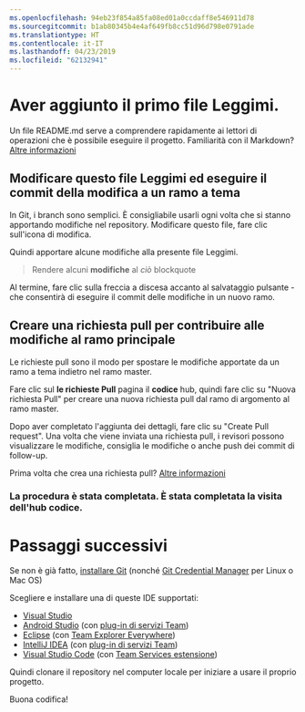 ```yaml
---
ms.openlocfilehash: 94eb23f854a85fa08ed01a0ccdaff8e546911d78
ms.sourcegitcommit: b1ab80345b4e4af649fb8cc51d96d798e0791ade
ms.translationtype: HT
ms.contentlocale: it-IT
ms.lasthandoff: 04/23/2019
ms.locfileid: "62132941"
---
```

# <a name="youve-added-your-first-readme-file"></a>Aver aggiunto il primo file Leggimi.
Un file README.md serve a comprendere rapidamente ai lettori di operazioni che è possibile eseguire il progetto.  Familiarità con il Markdown? [Altre informazioni](https://go.microsoft.com/fwlink/p/?LinkId=524306&clcid=0x409)

## <a name="edit-this-readme-and-commit-your-change-to-a-topic-branch"></a>Modificare questo file Leggimi ed eseguire il commit della modifica a un ramo a tema
In Git, i branch sono semplici.  È consigliabile usarli ogni volta che si stanno apportando modifiche nel repository.  Modificare questo file, fare clic sull'icona di modifica.

Quindi apportare alcune modifiche alla presente file Leggimi.

> Rendere alcuni **modifiche** al _ciò_ blockquote

Al termine, fare clic sulla freccia a discesa accanto al salvataggio pulsante - che consentirà di eseguire il commit delle modifiche in un nuovo ramo.

## <a name="create-a-pull-request-to-contribute-your-changes-back-into-master"></a>Creare una richiesta pull per contribuire alle modifiche al ramo principale
Le richieste pull sono il modo per spostare le modifiche apportate da un ramo a tema indietro nel ramo master.

Fare clic sul **le richieste Pull** pagina il **codice** hub, quindi fare clic su "Nuova richiesta Pull" per creare una nuova richiesta pull dal ramo di argomento al ramo master.

Dopo aver completato l'aggiunta dei dettagli, fare clic su "Create Pull request". Una volta che viene inviata una richiesta pull, i revisori possono visualizzare le modifiche, consiglia le modifiche o anche push dei commit di follow-up.

Prima volta che crea una richiesta pull?  [Altre informazioni](https://go.microsoft.com/fwlink/?LinkId=533211&clcid=0x409)

### <a name="congratulations-youve-completed-the-grand-tour-of-the-code-hub"></a>La procedura è stata completata. È stata completata la visita dell'hub codice.

# <a name="next-steps"></a>Passaggi successivi

Se non è già fatto, [installare Git](https://git-scm.com/downloads) (nonché [Git Credential Manager](https://java.visualstudio.com/Downloads/gitcredentialmanager/Index) per Linux o Mac OS)

Scegliere e installare una di queste IDE supportati:
* [Visual Studio](https://go.microsoft.com/fwlink/?LinkId=309297&clcid=0x409&slcid=0x409)
* [Android Studio](https://developer.android.com/studio) (con [plug-in di servizi Team](https://java.visualstudio.com/Downloads/intellijplugin/Index))
* [Eclipse](https://www.eclipse.org/downloads) (con [Team Explorer Everywhere](https://java.visualstudio.com/Downloads/eclipseplugin/Index))
* [IntelliJ IDEA](https://www.jetbrains.com/idea/download) (con [plug-in di servizi Team](https://java.visualstudio.com/Downloads/intellijplugin/Index))
* [Visual Studio Code](https://code.visualstudio.com/Download) (con [Team Services estensione](https://java.visualstudio.com/Downloads/visualstudiocode/Index))

Quindi clonare il repository nel computer locale per iniziare a usare il proprio progetto.
  
Buona codifica!